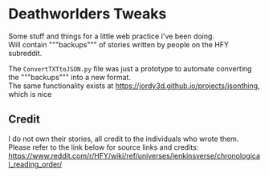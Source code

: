 # Deathworlders Tweaks
 
Some stuff and things for a little web practice I've been doing.  
Will contain """backups""" of stories written by people on the HFY subreddit.  

The `ConvertTXTtoJSON.py` file was just a prototype to automate converting the """backups""" into a new format.  
The same functionality exists at https://jordy3d.github.io/projects/jsonthing, which is nice

## Credit
I do not own their stories, all credit to the individuals who wrote them.  
Please refer to the link below for source links and credits:  
https://www.reddit.com/r/HFY/wiki/ref/universes/jenkinsverse/chronological_reading_order/
